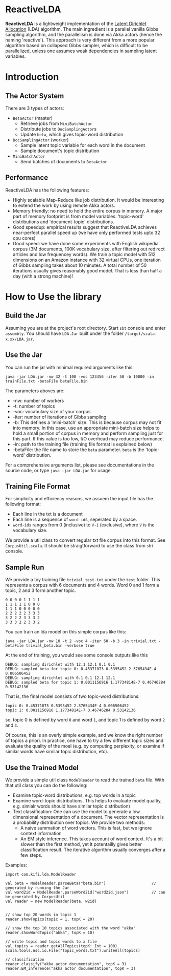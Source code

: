 ReactiveLDA
===========

__ReactiveLDA__ is a lightweight implementation of the [Latent Dirichlet Allocation](http://en.wikipedia.org/wiki/Latent_Dirichlet_allocation) (LDA) algorithm. The main ingredient is a parallel vanilla Gibbs sampling algorithm, and the parallelism is done via Akka actors (hence the naming 'reactive'). This approach is very different from a more popular algorithm based on collapsed Gibbs sampler, which is difficult to be parallelized, unless one assumes weak dependencies in sampling latent variables. 

# Introduction

## The Actor System
There are 3 types of actors:
- `BetaActor` (master)
  - Retrieve jobs from `MiniBatchActor`
  - Distribute jobs to `DocSamplingActor`s
  - Update `beta`, which gives topic-word distribution
- `DocSamplingActor` (worker)
  - Sample latent topic variable for each word in the document
  - Sample document's topic distribution
- `MiniBatchActor`
  - Send batches of documents to `BetaActor`

## Performance
ReactiveLDA has the following features:
- Highly scalable Map-Reduce like job distribution. It would be interesting to extend the work by using remote Akka actors.
- Memory friendly: no need to hold the entire corpus in memory. A major part of memory footprint is from model variables: 'topic-word' distributions and 'document-topic' distributions. 
- Good speedup: empirical results suggest that ReactiveLDA achieves near-perfect parallel speed up (we have only performed tests upto 32 cpu cores)
- Good speed: we have done some experiments with English wikipedia corpus (3M documents, 100K vocabulary size, after filtering out redirect articles and low frequencey words). We train a topic model with 512 dimensions on an Amazon instance with 32 virtual CPUs, one iteration of Gibbs sampling takes about 10 minutes. A total number of 50 iterations usually gives reasonably good model. That is less than half a day (with a strong machine)! 

 
# How to Use the library

## Build the Jar
Assuming you are at the project's root directory. Start `sbt` console and enter `assembly`. You should have `LDA.Jar` built under the folder `/target/scala-x.xx/LDA.jar`.

## Use the Jar
You can run the jar with minimal required arguments like this:
```
java -jar LDA.jar -nw 32 -t 100 -voc 123456 -iter 50 -b 10000 -in trainFile.txt -betaFile betaFile.bin
```

The parameters aboves are:
- -nw: number of workers
- -t: number of topics
- -voc: vocabulary size of your corpus
- -iter: number of iterations of Gibbs sampling
- -b: This defines a 'mini-batch' size. This is because corpus may not fit into memory. In this case, use an appropriate mini-batch size helps to hold a small portion of corpus in memory and perform sampling just for this part. If this value is too low, I/O overhead may reduce performance. 
- -in: path to the training file (training file format is explained below)
- -betaFile: the file name to store the `beta` parameter. `beta` is the 'topic-word' distribution. 

For a comprehensive arguments list, please see documentations in the source code, or type `java -jar LDA.jar` for usage. 

## Training File Format
For simplicity and efficiency reasons, we assuem the input file has the following format:
- Each line in the txt is a document
- Each line is a sequence of `word-id`s, seperated by a space. 
- `word-ids` ranges from 0 (inclusive) to `V-1` (exclusive), where `V` is the vocabulary size. 

We provide a util class to convert regular txt file corpus into this format. See `CorpusUtil.scala`. It should be straigtforward to use the class from `sbt` console. 

## Sample Run
We provide a toy training file `trivial.test.txt` under the `test` folder. This represents a corpus with 6 documents and 4 words. Word 0 and 1 form a topic, 2 and 3 form another topic. 

```
0 0 0 0 1 1 1 1
1 1 1 1 1 0 0 0
1 1 1 0 0 0 0 0
2 2 2 2 2 3 3 3
3 2 2 2 3 3 3 2
3 3 3 2 2 3 3 2
```

You can train an lda model on this simple corpus like this:
```
java -jar LDA.jar -nw 10 -t 2 -voc 4 -iter 50 -b 3 -in trivial.txt -betaFile trivial_beta.bin -verbose true
```
At the end of training, you would see some console outputs like this
```
DEBUG: sampling dirichlet with 12.1 12.1 0.1 0.1
DEBUG: sampled beta for topic 0: 0.45371073 0.5395452 2.3765434E-4 0.006506452
DEBUG: sampling dirichlet with 0.1 0.1 12.1 12.1
DEBUG: sampled beta for topic 1: 0.0011156916 1.17734814E-7 0.46746284 0.53142136
```

That is, the final model consists of two topic-word distributions:
```
topic 0: 0.45371073 0.5395452 2.3765434E-4 0.006506452
topic 1: 0.0011156916 1.17734814E-7 0.46746284 0.53142136
```
so, topic 0 is defined by word `0` and word `1`, and topic 1 is defined by word `2` and `3`. 

Of course, this is an overly simple example, and we know the right number of topics a priori. In practice, one have to try a few different topic sizes and evaluate the quality of the moel (e.g. by computing perplexity, or examine if similar words have similar topic distribution, etc). 

## Use the Trained Model
We provide a simple util class `ModelReader` to read the trained `beta` file. With that util class you can do the following:
- Examine topic-word distributions, e.g. top words in a topic
- Examine word-topic distributions. This helps to evaluate model qualtiy, e.g. simialr words should have similar topic distribution)
- Text classification: One can use the model to generate a low dimensional representation of a document. The vector representation is a probability distribution over topics. We provide two methods:
  - A naive summation of word vectors. This is fast, but we ignore context information
  - An EM style inference. This takes account of word context. It's a bit slower than the first method, yet it potentailly gives better classification result. The iterative algorithm usually converges after a few steps. 

Examples:
```
import com.kifi.lda.ModelReader

val beta = ModelReader.parseBeta("beta.bin")                    // generated by running the Jar
val word2id = ModelReader.parseWord2id("word2id.json")          // can be generated by CorpusUtil
val reader = new ModelReader(beta, w2id)


// show top 20 words in topic 1
reader.showTopics(topic = 1, topK = 20)

// show the top 10 topics associated with the word "akka"
reader.showWordTopic("akka", topK = 10)

// write topic and topic words to a file
val topics = reader.getAllTopics(topK: Int = 100)
scala.tools.nsc.io.File("topic_words.txt").writeAll(topics)

// classification
reader.classify("akka actor documentation", topK = 3)
reader.EM_inference("akka actor documentation", topK = 3)
```



